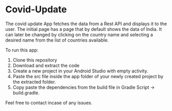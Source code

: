 # Covid-Update
The covid update App fetches the data from a Rest API and displays it to the user. The initial page has a page that by default shows the data of India. It can later be changed by clicking on the country name and selecting a desired name from the list of countries available.

To run this app:
1. Clone this repository
2. Download and extract the code
3. Create a new project in your Android Studio with empty activity.
4. Paste the src file inside the app folder of your newly created project by the extracted folder.
5. Copy paste the dependencies from the build file in   Gradle Script -> build.gradle.

Feel free to contact incase of any issues.
